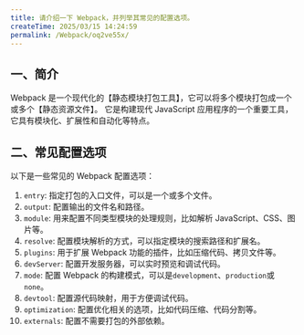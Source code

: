 ```yaml
---
title: 请介绍一下 Webpack，并列举其常见的配置选项。
createTime: 2025/03/15 14:24:59
permalink: /Webpack/oq2ve55x/
---
```


## 一、简介

Webpack 是一个现代化的【静态模块打包工具】，它可以将多个模块打包成一个或多个【静态资源文件】。 它是构建现代 JavaScript 应用程序的一个重要工具，它具有模块化、扩展性和自动化等特点。

## 二、常见配置选项

以下是一些常见的 Webpack 配置选项：

1. `entry`: 指定打包的入口文件，可以是一个或多个文件。
2. `output`: 配置输出的文件名和路径。
3. `module`: 用来配置不同类型模块的处理规则，比如解析 JavaScript、CSS、图片等。
4. `resolve`: 配置模块解析的方式，可以指定模块的搜索路径和扩展名。
5. `plugins`: 用于扩展 Webpack 功能的插件，比如压缩代码、拷贝文件等。
6. `devServer`: 配置开发服务器，可以实时预览和调试代码。
7. `mode`: 配置 Webpack 的构建模式，可以是`development`、`production`或`none`。
8. `devtool`: 配置源代码映射，用于方便调试代码。
9. `optimization`: 配置优化相关的选项，比如代码压缩、代码分割等。
10. `externals`: 配置不需要打包的外部依赖。
